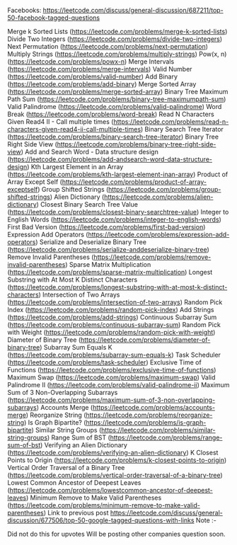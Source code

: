 Facebooks: https://leetcode.com/discuss/general-discussion/687211/top-50-facebook-tagged-questions

Merge k Sorted Lists (https://leetcode.com/problems/merge-k-sorted-lists)
Divide Two Integers (https://leetcode.com/problems/divide-two-integers)
Next Permutation (https://leetcode.com/problems/next-permutation)
Multiply Strings (https://leetcode.com/problems/multiply-strings)
Pow(x, n) (https://leetcode.com/problems/powx-n)
Merge Intervals (https://leetcode.com/problems/merge-intervals)
Valid Number (https://leetcode.com/problems/valid-number)
Add Binary (https://leetcode.com/problems/add-binary)
Merge Sorted Array (https://leetcode.com/problems/merge-sorted-array)
Binary Tree Maximum Path Sum (https://leetcode.com/problems/binary-tree-maximumpath-sum)
Valid Palindrome (https://leetcode.com/problems/valid-palindrome)
Word Break (https://leetcode.com/problems/word-break)
Read N Characters Given Read4 II - Call multiple times
(https://leetcode.com/problems/read-n-characters-given-read4-ii-call-multiple-times)
Binary Search Tree Iterator (https://leetcode.com/problems/binary-search-tree-iterator)
Binary Tree Right Side View (https://leetcode.com/problems/binary-tree-right-side-view)
Add and Search Word - Data structure design (https://leetcode.com/problems/add-andsearch-word-data-structure-design)
Kth Largest Element in an Array (https://leetcode.com/problems/kth-largest-element-inan-array)
Product of Array Except Self (https://leetcode.com/problems/product-of-array-exceptself)
Group Shifted Strings (https://leetcode.com/problems/group-shifted-strings)
Alien Dictionary (https://leetcode.com/problems/alien-dictionary)
Closest Binary Search Tree Value (https://leetcode.com/problems/closest-binary-searchtree-value)
Integer to English Words (https://leetcode.com/problems/integer-to-english-words)
First Bad Version (https://leetcode.com/problems/first-bad-version)
Expression Add Operators (https://leetcode.com/problems/expression-add-operators)
Serialize and Deserialize Binary Tree (https://leetcode.com/problems/serialize-anddeserialize-binary-tree)
Remove Invalid Parentheses (https://leetcode.com/problems/remove-invalid-parentheses)
Sparse Matrix Multiplication (https://leetcode.com/problems/sparse-matrix-multiplication)
Longest Substring with At Most K Distinct Characters
(https://leetcode.com/problems/longest-substring-with-at-most-k-distinct-characters)
Intersection of Two Arrays (https://leetcode.com/problems/intersection-of-two-arrays)
Random Pick Index (https://leetcode.com/problems/random-pick-index)
Add Strings (https://leetcode.com/problems/add-strings)
Continuous Subarray Sum (https://leetcode.com/problems/continuous-subarray-sum)
Random Pick with Weight (https://leetcode.com/problems/random-pick-with-weight)
Diameter of Binary Tree (https://leetcode.com/problems/diameter-of-binary-tree)
Subarray Sum Equals K (https://leetcode.com/problems/subarray-sum-equals-k)
Task Scheduler (https://leetcode.com/problems/task-scheduler)
Exclusive Time of Functions (https://leetcode.com/problems/exclusive-time-of-functions)
Maximum Swap (https://leetcode.com/problems/maximum-swap)
Valid Palindrome II (https://leetcode.com/problems/valid-palindrome-ii)
Maximum Sum of 3 Non-Overlapping Subarrays
(https://leetcode.com/problems/maximum-sum-of-3-non-overlapping-subarrays)
Accounts Merge (https://leetcode.com/problems/accounts-merge)
Reorganize String (https://leetcode.com/problems/reorganize-string)
Is Graph Bipartite? (https://leetcode.com/problems/is-graph-bipartite)
Similar String Groups (https://leetcode.com/problems/similar-string-groups)
Range Sum of BST (https://leetcode.com/problems/range-sum-of-bst)
Verifying an Alien Dictionary (https://leetcode.com/problems/verifying-an-alien-dictionary)
K Closest Points to Origin (https://leetcode.com/problems/k-closest-points-to-origin)
Vertical Order Traversal of a Binary Tree (https://leetcode.com/problems/vertical-order-traversal-of-a-binary-tree)
Lowest Common Ancestor of Deepest Leaves (https://leetcode.com/problems/lowestcommon-ancestor-of-deepest-leaves)
Minimum Remove to Make Valid Parentheses (https://leetcode.com/problems/minimum-remove-to-make-valid-parentheses)
Link to previous post
https://leetcode.com/discuss/general-discussion/677506/top-50-google-tagged-questions-with-links
Note :-

Did not do this for upvotes
Will be posting other companies question soon.